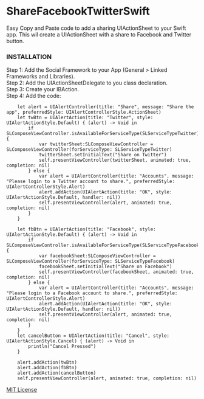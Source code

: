 # ShareFacebookTwitterSwift
Easy Copy and Paste code to add a sharing UIActionSheet to your Swift app.
This wil create a UIActionSheet with a share to Facebook and Twitter button.


<h3>INSTALLATION</h3>

Step 1: Add the Social Framework to your App (General > Linked Frameworks and Libraries). <br>
Step 2: Add the UIActionSheetDelegate to you class declaration. <br>
Step 3: Create your IBAction. <br>
Step 4: Add the code: <br>

         
        let alert = UIAlertController(title: "Share", message: "Share the app", preferredStyle: UIAlertControllerStyle.ActionSheet)
        let twBtn = UIAlertAction(title: "Twitter", style: UIAlertActionStyle.Default) { (alert) -> Void in
            if SLComposeViewController.isAvailableForServiceType(SLServiceTypeTwitter){
                var twitterSheet:SLComposeViewController = SLComposeViewController(forServiceType: SLServiceTypeTwitter)
                twitterSheet.setInitialText("Share on Twitter")
                self.presentViewController(twitterSheet, animated: true, completion: nil)
            } else {
                var alert = UIAlertController(title: "Accounts", message: "Please login to a Twitter account to share.", preferredStyle: UIAlertControllerStyle.Alert)
                alert.addAction(UIAlertAction(title: "OK", style: UIAlertActionStyle.Default, handler: nil))
                self.presentViewController(alert, animated: true, completion: nil)
            }
        }
    
        let fbBtn = UIAlertAction(title: "Facebook", style: UIAlertActionStyle.Default) { (alert) -> Void in
            if SLComposeViewController.isAvailableForServiceType(SLServiceTypeFacebook){
                var facebookSheet:SLComposeViewController = SLComposeViewController(forServiceType: SLServiceTypeFacebook)
                facebookSheet.setInitialText("Share on Facebook")
                self.presentViewController(facebookSheet, animated: true, completion: nil)
            } else {
                var alert = UIAlertController(title: "Accounts", message: "Please login to a Facebook account to share.", preferredStyle: UIAlertControllerStyle.Alert)
                alert.addAction(UIAlertAction(title: "OK", style: UIAlertActionStyle.Default, handler: nil))
                self.presentViewController(alert, animated: true, completion: nil)
            }
        }
        let cancelButton = UIAlertAction(title: "Cancel", style: UIAlertActionStyle.Cancel) { (alert) -> Void in
            println("Cancel Pressed")
        }
        
        alert.addAction(twBtn)
        alert.addAction(fbBtn)
        alert.addAction(cancelButton)
        self.presentViewController(alert, animated: true, completion: nil)



<a href="http://opensource.org/licenses/MIT">MIT License</a>
